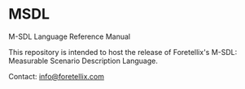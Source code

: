 # MSDL
M-SDL Language Reference Manual

This repository is intended to host the release of Foretellix's M-SDL: Measurable Scenario Description Language. 

Contact: info@foretellix.com

